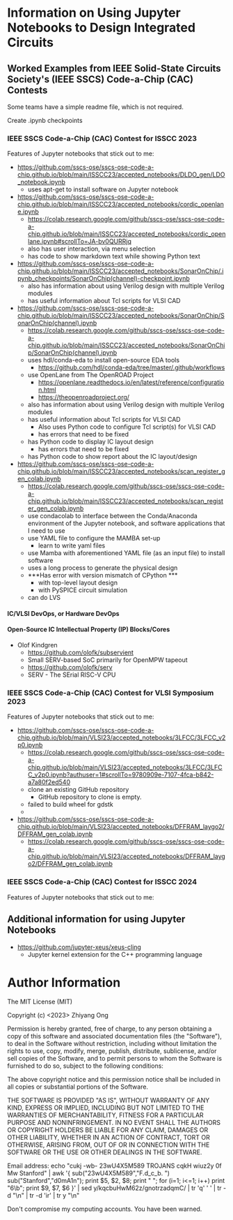 #	Information on Using Jupyter Notebooks to Design Integrated Circuits



##	Worked Examples from IEEE Solid-State Circuits Society's (IEEE SSCS) Code-a-Chip (CAC) Contests


Some teams have a simple readme file, which is not required.

Create .ipynb checkpoints


###	IEEE SSCS Code-a-Chip (CAC) Contest for ISSCC 2023



Features of Jupyter notebooks that stick out to me:
+ https://github.com/sscs-ose/sscs-ose-code-a-chip.github.io/blob/main/ISSCC23/accepted_notebooks/DLDO_gen/LDO_notebook.ipynb
	- uses apt-get to install software on Jupyter notebook
+ https://github.com/sscs-ose/sscs-ose-code-a-chip.github.io/blob/main/ISSCC23/accepted_notebooks/cordic_openlane.ipynb
	- https://colab.research.google.com/github/sscs-ose/sscs-ose-code-a-chip.github.io/blob/main/ISSCC23/accepted_notebooks/cordic_openlane.ipynb#scrollTo=JA-bv0QURRjq
	- also has user interaction, via menu selection
	- has code to show markdown text while showing Python text
+ https://github.com/sscs-ose/sscs-ose-code-a-chip.github.io/blob/main/ISSCC23/accepted_notebooks/SonarOnChip/.ipynb_checkpoints/SonarOnChip(channel)-checkpoint.ipynb
	- also has information about using Verilog design with multiple Verilog modules
	- has useful information about Tcl scripts for VLSI CAD
+ https://github.com/sscs-ose/sscs-ose-code-a-chip.github.io/blob/main/ISSCC23/accepted_notebooks/SonarOnChip/SonarOnChip(channel).ipynb
	- https://colab.research.google.com/github/sscs-ose/sscs-ose-code-a-chip.github.io/blob/main/ISSCC23/accepted_notebooks/SonarOnChip/SonarOnChip(channel).ipynb
	- uses hdl/conda-eda to install open-source EDA tools
		* https://github.com/hdl/conda-eda/tree/master/.github/workflows
	- use OpenLane from The OpenROAD Project
		* https://openlane.readthedocs.io/en/latest/reference/configuration.html
		* https://theopenroadproject.org/
	- also has information about using Verilog design with multiple Verilog modules
	- has useful information about Tcl scripts for VLSI CAD
		* Also uses Python code to configure Tcl script(s) for VLSI CAD
		* has errors that need to be fixed
	- has Python code to display IC layout design
		* has errors that need to be fixed
	- has Python code to show report about the IC layout/design
+ https://github.com/sscs-ose/sscs-ose-code-a-chip.github.io/blob/main/ISSCC23/accepted_notebooks/scan_register_gen_colab.ipynb
	- https://colab.research.google.com/github/sscs-ose/sscs-ose-code-a-chip.github.io/blob/main/ISSCC23/accepted_notebooks/scan_register_gen_colab.ipynb
	- use condacolab to interface between the Conda/Anaconda environment of the Jupyter notebook, and software applications that I need to use
	- use YAML file to configure the MAMBA set-up
		* learn to write yaml files
	- use Mamba with aforementioned YAML file (as an input file) to install software
	- uses a long process to generate the physical design
	- ***Has error with version mismatch of CPython ***
		* with top-level layout design
		* with PySPICE circuit simulation
	- can do LVS



####	IC/VLSI DevOps, or Hardware DevOps




####	Open-Source IC Intellectual Property (IP) Blocks/Cores


+ Olof Kindgren
	- https://github.com/olofk/subservient
	- Small SERV-based SoC primarily for OpenMPW tapeout
	- https://github.com/olofk/serv
	- SERV - The SErial RISC-V CPU







###	IEEE SSCS Code-a-Chip (CAC) Contest for VLSI Symposium 2023




Features of Jupyter notebooks that stick out to me:
+ https://github.com/sscs-ose/sscs-ose-code-a-chip.github.io/blob/main/VLSI23/accepted_notebooks/3LFCC/3LFCC_v2p0.ipynb
	- https://colab.research.google.com/github/sscs-ose/sscs-ose-code-a-chip.github.io/blob/main/VLSI23/accepted_notebooks/3LFCC/3LFCC_v2p0.ipynb?authuser=1#scrollTo=9780909e-7107-4fca-b842-a7a80f2ed540
	- clone an existing GitHub repository
		* GitHub repository to clone is empty.
	- failed to build wheel for gdstk
	- 
+ https://github.com/sscs-ose/sscs-ose-code-a-chip.github.io/blob/main/VLSI23/accepted_notebooks/DFFRAM_laygo2/DFFRAM_gen_colab.ipynb
	- https://colab.research.google.com/github/sscs-ose/sscs-ose-code-a-chip.github.io/blob/main/VLSI23/accepted_notebooks/DFFRAM_laygo2/DFFRAM_gen_colab.ipynb	















###	IEEE SSCS Code-a-Chip (CAC) Contest for ISSCC 2024



Features of Jupyter notebooks that stick out to me:



















##	Additional information for using Jupyter Notebooks


+ https://github.com/jupyter-xeus/xeus-cling
	- Jupyter kernel extension for the C++ programming language










#	Author Information

The MIT License (MIT)

Copyright (c) <2023> Zhiyang Ong

Permission is hereby granted, free of charge, to any person obtaining a copy of this software and associated documentation files (the "Software"), to deal in the Software without restriction, including without limitation the rights to use, copy, modify, merge, publish, distribute, sublicense, and/or sell copies of the Software, and to permit persons to whom the Software is furnished to do so, subject to the following conditions:

The above copyright notice and this permission notice shall be included in all copies or substantial portions of the Software.

THE SOFTWARE IS PROVIDED "AS IS", WITHOUT WARRANTY OF ANY KIND, EXPRESS OR IMPLIED, INCLUDING BUT NOT LIMITED TO THE WARRANTIES OF MERCHANTABILITY, FITNESS FOR A PARTICULAR PURPOSE AND NONINFRINGEMENT. IN NO EVENT SHALL THE AUTHORS OR COPYRIGHT HOLDERS BE LIABLE FOR ANY CLAIM, DAMAGES OR OTHER LIABILITY, WHETHER IN AN ACTION OF CONTRACT, TORT OR OTHERWISE, ARISING FROM, OUT OF OR IN CONNECTION WITH THE SOFTWARE OR THE USE OR OTHER DEALINGS IN THE SOFTWARE.

Email address: echo "cukj -wb- 23wU4X5M589 TROJANS cqkH wiuz2y 0f Mw Stanford" | awk '{ sub("23wU4X5M589","F.d_c_b. ") sub("Stanford","d0mA1n"); print $5, $2, $8; print " "; for (i=1; i<=1; i++) print "6\b"; print $9, $7, $6 }' | sed y/kqcbuHwM62z/gnotrzadqmC/ | tr 'q' ' ' | tr -d "\n" | tr -d 'ir' | tr y "\n"

Don't compromise my computing accounts. You have been warned.
